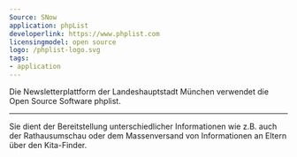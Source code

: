 ```yaml
---
Source: SNow
application: phpList
developerlink: https://www.phplist.com
licensingmodel: open source
logo: /phplist-logo.svg
tags:
- application
---
```

Die Newsletterplattform der Landeshauptstadt München verwendet die Open Source Software phplist.

---

Sie dient der Bereitstellung unterschiedlicher Informationen wie z.B. auch der Rathausumschau oder dem Massenversand von Informationen an Eltern über den Kita-Finder.

